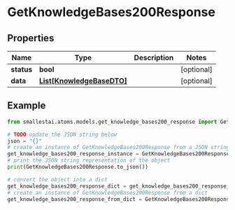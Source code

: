 # GetKnowledgeBases200Response


## Properties

Name | Type | Description | Notes
------------ | ------------- | ------------- | -------------
**status** | **bool** |  | [optional] 
**data** | [**List[KnowledgeBaseDTO]**](KnowledgeBaseDTO.md) |  | [optional] 

## Example

```python
from smallestai.atoms.models.get_knowledge_bases200_response import GetKnowledgeBases200Response

# TODO update the JSON string below
json = "{}"
# create an instance of GetKnowledgeBases200Response from a JSON string
get_knowledge_bases200_response_instance = GetKnowledgeBases200Response.from_json(json)
# print the JSON string representation of the object
print(GetKnowledgeBases200Response.to_json())

# convert the object into a dict
get_knowledge_bases200_response_dict = get_knowledge_bases200_response_instance.to_dict()
# create an instance of GetKnowledgeBases200Response from a dict
get_knowledge_bases200_response_from_dict = GetKnowledgeBases200Response.from_dict(get_knowledge_bases200_response_dict)
```



